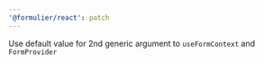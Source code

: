 ```yaml
---
'@formulier/react': patch
---
```


Use default value for 2nd generic argument to `useFormContext` and `FormProvider`
